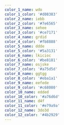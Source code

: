 ```yaml
---
color_1_name: wdo
color_1_color: '#d08383'
color_2_name: iebb
color_2_color: '#7e6565'
color_3_name: sehee
color_3_color: '#ce7171'
color_4_name: grdid
color_4_color: '#fb8888'
color_5_name: ddde
color_5_color: '#5a3131'
color_6_name: lkicioc
color_6_color: '#be8181'
color_7_name: osjske
color_7_color: '#a75d5d'
color_8_name: ggtgg
color_8_color: '#eba1a1'
color_9_name: eefede
color_9_color: '#c68080'
color_10_name: edded
color_10_color: '#a76d6d'
color_11_name: d4f
color_11_color: '#e79a9a'
color_12_name: 3do3d
color_12_color: '#4b2929'
---
```

